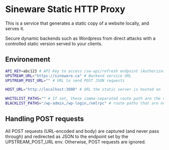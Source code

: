 # Sineware Static HTTP Proxy
This is a service that generates a static copy of a website locally, and serves it.

Secure dynamic backends such as Wordpress from direct attacks with a controlled static version served to your clients.

## Environement
```bash
API_KEY=abc123 # API Key to access /sw-api/refresh endpoint (Authorization header with "Bearer <token>")
UPSTREAM_URL="https://sineware.ca" # Backend service URL
UPSTREAM_POST_URL="" # URL to send POST JSON requests

HOST_URL="http://localhost:3000" # URL the static server is hosted on

WHITELIST_PATHS="" # If set, these comma-separated route path are the only routes allowed
BLACKLIST_PATHS="/wp-admin,/wp-login,/xmlrpc" # route paths that are not allowed
```

## Handling POST requests
All POST requests (URL-encoded and body) are captured (and never pass through) and redirected as JSON to the endpoint set by the UPSTREAM_POST_URL env. Otherwise, POST requests are ignored.
